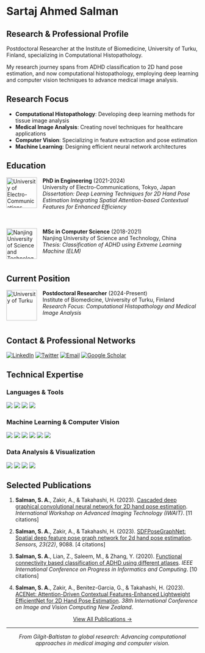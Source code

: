 # Sartaj Ahmed Salman

## Research & Professional Profile
Postdoctoral Researcher at the Institute of Biomedicine, University of Turku, Finland, specializing in Computational Histopathology.

My research journey spans from ADHD classification to 2D hand pose estimation, and now computational histopathology, employing deep learning and computer vision techniques to advance medical image analysis.

## Research Focus
- **Computational Histopathology**: Developing deep learning methods for tissue image analysis
- **Medical Image Analysis**: Creating novel techniques for healthcare applications
- **Computer Vision**: Specializing in feature extraction and pose estimation
- **Machine Learning**: Designing efficient neural network architectures


## Education

<a href="https://www.uec.ac.jp/eng/"><img src="https://upload.wikimedia.org/wikipedia/en/8/83/Uec-logo.png" height="80" alt="University of Electro-Communications" align="left" style="margin-right: 15px; margin-bottom: 10px;"></a>

**PhD in Engineering** (2021-2024)  
University of Electro-Communications, Tokyo, Japan  
*Dissertation: Deep Learning Techniques for 2D Hand Pose Estimation Integrating Spatial Attention-based Contextual Features for Enhanced Efficiency*

<div style="clear: both; height: 20px;"></div>

<a href="http://en.njust.edu.cn/"><img src="https://upload.wikimedia.org/wikipedia/en/thumb/7/77/NJUST_logo.svg/300px-NJUST_logo.svg.png" height="80" alt="Nanjing University of Science and Technology" align="left" style="margin-right: 15px; margin-bottom: 10px;"></a>

**MSc in Computer Science** (2018-2021)  
Nanjing University of Science and Technology, China  
*Thesis: Classification of ADHD using Extreme Learning Machine (ELM)*

<div style="clear: both;"></div>

## Current Position
<a href="https://www.utu.fi/en"><img src="https://yocket.com/_ipx/f_webp&q_80&s_140x140/https://d15gkqt2d16c1n.cloudfront.net/images/universities/logos/University_of_Turku_Logo" height="80" alt="University of Turku" align="left" style="margin-right: 15px; margin-bottom: 10px;"></a>

**Postdoctoral Researcher** (2024-Present)  
Institute of Biomedicine, University of Turku, Finland  
*Research Focus: Computational Histopathology and Medical Image Analysis*

<div style="clear: both;"></div>

## Contact & Professional Networks
<div>
  <a href="https://linkedin.com/in/sartaj-ahmed-salman-166229a2/"><img src="https://img.shields.io/badge/LinkedIn-%230077B5.svg?style=for-the-badge&logo=linkedin&logoColor=white" alt="LinkedIn"></a>
  <a href="https://x.com/@SartajBalti1"><img src="https://img.shields.io/badge/Twitter-%23000000.svg?style=for-the-badge&logo=X&logoColor=white" alt="Twitter"></a>
  <a href="mailto:sartajbalti@gmail.com"><img src="https://img.shields.io/badge/Email-D14836?style=for-the-badge&logo=gmail&logoColor=white" alt="Email"></a>
  <a href="https://scholar.google.com/citations?user=wa3AMkQAAAAJ&hl=en"><img src="https://img.shields.io/badge/Google%20Scholar-4285F4?style=for-the-badge&logo=google-scholar&logoColor=white" alt="Google Scholar"></a>
</div>

## Technical Expertise

### Languages & Tools
<div>
  <img src="https://img.shields.io/badge/Python-3670A0?style=for-the-badge&logo=python&logoColor=ffdd54">
  <img src="https://img.shields.io/badge/C++-%2300599C.svg?style=for-the-badge&logo=c%2B%2B&logoColor=white">
  <img src="https://img.shields.io/badge/JavaScript-%23323330.svg?style=for-the-badge&logo=javascript&logoColor=%23F7DF1E">
  <img src="https://img.shields.io/badge/LaTeX-%23008080.svg?style=for-the-badge&logo=latex&logoColor=white">
</div>

### Machine Learning & Computer Vision
<div>
  <img src="https://img.shields.io/badge/PyTorch-%23EE4C2C.svg?style=for-the-badge&logo=PyTorch&logoColor=white">
  <img src="https://img.shields.io/badge/Keras-%23D00000.svg?style=for-the-badge&logo=Keras&logoColor=white">
  <img src="https://img.shields.io/badge/OpenCV-%23white.svg?style=for-the-badge&logo=opencv&logoColor=black">
  <img src="https://img.shields.io/badge/TensorFlow-%23FF6F00.svg?style=for-the-badge&logo=TensorFlow&logoColor=white">
  <img src="https://img.shields.io/badge/scikit--learn-%23F7931E.svg?style=for-the-badge&logo=scikit-learn&logoColor=white">
  <img src="https://img.shields.io/badge/CUDA-76B900?style=for-the-badge&logo=nvidia&logoColor=white">
</div>

### Data Analysis & Visualization
<div>
  <img src="https://img.shields.io/badge/NumPy-%23013243.svg?style=for-the-badge&logo=numpy&logoColor=white">
  <img src="https://img.shields.io/badge/Pandas-%23150458.svg?style=for-the-badge&logo=pandas&logoColor=white">
  <img src="https://img.shields.io/badge/MLflow-%23d9ead3.svg?style=for-the-badge&logo=mlflow&logoColor=blue">
  <img src="https://img.shields.io/badge/Google_Cloud-%234285F4.svg?style=for-the-badge&logo=google-cloud&logoColor=white">
  
</div>


## Selected Publications

1. **Salman, S. A.**, Zakir, A., & Takahashi, H. (2023). [Cascaded deep graphical convolutional neural network for 2D hand pose estimation](https://doi.org/10.1117/12.2676689). *International Workshop on Advanced Imaging Technology (IWAIT)*. [11 citations]

2. **Salman, S. A.**, Zakir, A., & Takahashi, H. (2023). [SDFPoseGraphNet: Spatial deep feature pose graph network for 2d hand pose estimation](https://doi.org/10.3390/s23229088). *Sensors, 23(22)*, 9088. [4 citations]

3. **Salman, S. A.**, Lian, Z., Saleem, M., & Zhang, Y. (2020). [Functional connectivity based classification of ADHD using different atlases](https://doi.org/10.1109/PIC50277.2020.9350760). *IEEE International Conference on Progress in Informatics and Computing*. [10 citations]

4. **Salman, S. A.**, Zakir, A., Benitez-Garcia, G., & Takahashi, H. (2023). [ACENet: Attention-Driven Contextual Features-Enhanced Lightweight EfficientNet for 2D Hand Pose Estimation](https://doi.org/10.1109/IVCNZ57244.2023.10335121). *38th International Conference on Image and Vision Computing New Zealand*.

<div align="center">
  <a href="https://scholar.google.com/citations?user=wa3AMkQAAAAJ&hl=en">View All Publications →</a>
</div>

---

<div align="center">
  <i>From Gilgit-Baltistan to global research: Advancing computational approaches in medical imaging and computer vision.</i>
</div>
